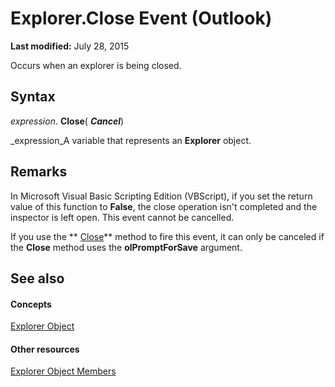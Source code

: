 
# Explorer.Close Event (Outlook)

 **Last modified:** July 28, 2015

Occurs when an explorer is being closed.

## Syntax

 _expression_. **Close**( **_Cancel_**)

 _expression_A variable that represents an  **Explorer** object.


## Remarks

In Microsoft Visual Basic Scripting Edition (VBScript), if you set the return value of this function to  **False**, the close operation isn't completed and the inspector is left open. This event cannot be cancelled.

If you use the  ** [Close](df5ecd62-066a-0b46-3a5c-e7d955677f4a.md)** method to fire this event, it can only be canceled if the **Close** method uses the **olPromptForSave** argument.


## See also


#### Concepts


 [Explorer Object](026591e5-049f-503a-4166-34e6dbc225fb.md)
#### Other resources


 [Explorer Object Members](4412c507-4dcd-6005-b9c8-11824624250d.md)
